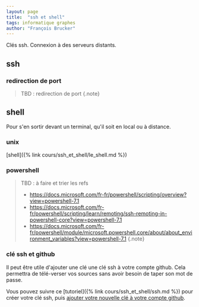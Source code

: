 ```yaml
---
layout: page
title:  "ssh et shell"
tags: informatique graphes
author: "François Brucker"
---
```



Clés ssh. Connexion à des serveurs distants.

## ssh

### redirection de port

> TBD : redirection de port
{.note}

## shell

Pour s'en sortir devant un terminal, qu'il soit en local ou à distance.

### unix

[shell]({% link cours/ssh_et_shell/le_shell.md %})

### powershell

> TBD : à faire et trier les refs
> * <https://docs.microsoft.com/fr-fr/powershell/scripting/overview?view=powershell-7.1>
> * <https://docs.microsoft.com/fr-fr/powershell/scripting/learn/remoting/ssh-remoting-in-powershell-core?view=powershell-7.1>
> * <https://docs.microsoft.com/fr-fr/powershell/module/microsoft.powershell.core/about/about_environment_variables?view=powershell-7.1>
{.note}

### clé ssh et github

Il peut être utile d'ajouter une clé une clé ssh à votre compte github. Cela permettra de télé-verser vos sources sans avoir besoin de taper son mot de passe.

Vous pouvez suivre ce [tutoriel]({% link cours/ssh_et_shell/ssh.md %}) pour créer votre clé ssh, puis [ajouter votre nouvelle clé à votre compte github](https://docs.github.com/en/github/authenticating-to-github/connecting-to-github-with-ssh/adding-a-new-ssh-key-to-your-github-account).
